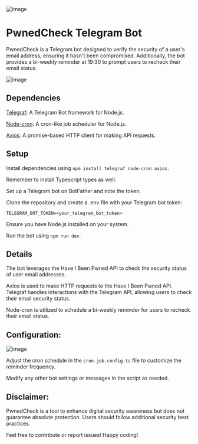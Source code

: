 ![image](https://github.com/brahianpdev/pwnedcheck-bot/assets/66213550/254a7ff9-a7b8-41b9-9fc7-0ab100c76c98)

# PwnedCheck Telegram Bot

PwnedCheck is a Telegram bot designed to verify the security of a user's email address, ensuring it hasn't been compromised. Additionally, the bot provides a bi-weekly reminder at 19:30 to prompt users to recheck their email status.

![image](https://github.com/brahianpdev/pwnedcheck-bot/assets/66213550/5f96792c-36e1-4f1f-a670-312ba827d2da)

## Dependencies

[Telegraf](https://telegrafjs.org/#/): A Telegram Bot framework for Node.js.

[Node-cron](https://www.npmjs.com/package/node-cron): A cron-like job scheduler for Node.js.

[Axios](https://axios-http.com/docs/intro): A promise-based HTTP client for making API requests.


## Setup

Install dependencies using `npm install telegraf node-cron axios.` 

Remember to install Typescript types as well.

Set up a Telegram bot on BotFather and note the token.

Clone the repository and create a .env file with your Telegram bot token:

```
TELEGRAM_BOT_TOKEN=<your_telegram_bot_token>
```

Ensure you have Node.js installed on your system.

Run the bot using `npm run dev`.
## Details

The bot leverages the Have I Been Pwned API to check the security status of user email addresses.

Axios is used to make HTTP requests to the Have I Been Pwned API.
Telegraf handles interactions with the Telegram API, allowing users to check their email security status.

Node-cron is utilized to schedule a bi-weekly reminder for users to recheck their email status.

## Configuration:

![image](https://github.com/brahianpdev/pwnedcheck-bot/assets/66213550/387ee723-6e4e-4e59-8e4f-668583b34375)

Adjust the cron schedule in the `cron-job.config.ts` file to customize the reminder frequency.

Modify any other bot settings or messages in the script as needed.

## Disclaimer:

PwnedCheck is a tool to enhance digital security awareness but does not guarantee absolute protection. Users should follow additional security best practices.

Feel free to contribute or report issues! Happy coding!
